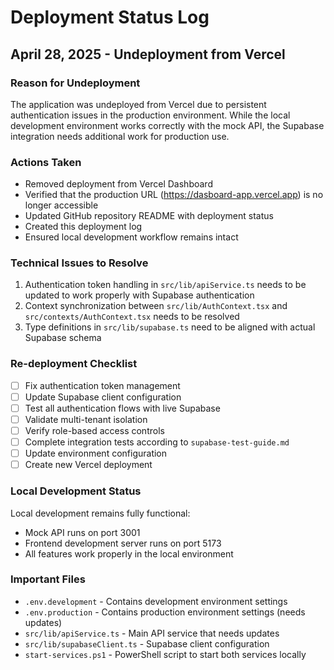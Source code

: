 # Deployment Status Log

## April 28, 2025 - Undeployment from Vercel

### Reason for Undeployment
The application was undeployed from Vercel due to persistent authentication issues in the production environment. While the local development environment works correctly with the mock API, the Supabase integration needs additional work for production use.

### Actions Taken
- Removed deployment from Vercel Dashboard
- Verified that the production URL (https://dasboard-app.vercel.app) is no longer accessible
- Updated GitHub repository README with deployment status
- Created this deployment log
- Ensured local development workflow remains intact

### Technical Issues to Resolve
1. Authentication token handling in `src/lib/apiService.ts` needs to be updated to work properly with Supabase authentication
2. Context synchronization between `src/lib/AuthContext.tsx` and `src/contexts/AuthContext.tsx` needs to be resolved
3. Type definitions in `src/lib/supabase.ts` need to be aligned with actual Supabase schema

### Re-deployment Checklist
- [ ] Fix authentication token management
- [ ] Update Supabase client configuration
- [ ] Test all authentication flows with live Supabase
- [ ] Validate multi-tenant isolation
- [ ] Verify role-based access controls
- [ ] Complete integration tests according to `supabase-test-guide.md`
- [ ] Update environment configuration
- [ ] Create new Vercel deployment

### Local Development Status
Local development remains fully functional:
- Mock API runs on port 3001
- Frontend development server runs on port 5173
- All features work properly in the local environment

### Important Files
- `.env.development` - Contains development environment settings
- `.env.production` - Contains production environment settings (needs updates)
- `src/lib/apiService.ts` - Main API service that needs updates
- `src/lib/supabaseClient.ts` - Supabase client configuration
- `start-services.ps1` - PowerShell script to start both services locally 